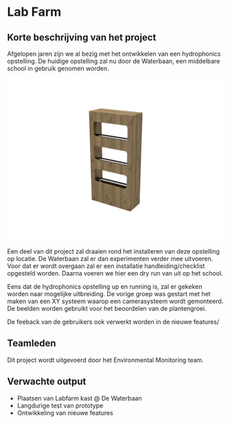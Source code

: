 # Lab Farm 

## Korte beschrijving van het project

Afgelopen jaren zijn we al bezig met het ontwikkelen van een hydrophonics opstelling. De huidige opstelling zal nu door de Waterbaan, een middelbare school in gebruik genomen worden. 

![Lab Farm Prototype](../img/labfarm-prototype-render.png)

Een deel van dit project zal draaien rond het installeren van deze opstelling op locatie. De Waterbaan zal er dan experimenten verder mee uitvoeren. Voor dat er wordt overgaan zal er een installatie handleiding/checklist opgesteld worden. Daarna voeren we hier een dry run van uit op het school. 

Eens dat de hydrophonics opstelling up en running is, zal er gekeken worden naar mogelijke uitbreiding. De vorige groep was gestart met het maken van een XY systeem waarop een camerasysteem wordt gemonteerd. De beelden worden gebruikt voor het beoordelen van de plantengroei. 

De feeback van de gebruikers ook verwerkt worden in de nieuwe features/ 

## Teamleden 

Dit project wordt uitgevoerd door het Environmental Monitoring team.

## Verwachte output

* Plaatsen van Labfarm kast @ De Waterbaan
* Langdurige test van prototype
* Ontwikkeling van nieuwe features






